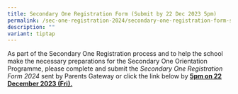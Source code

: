 ```yaml
---
title: Secondary One Registration Form (Submit by 22 Dec 2023 5pm)
permalink: /sec-one-registration-2024/secondary-one-registration-form-submit-by-23-dec/
description: ""
variant: tiptap
---
```

<p>As part of the Secondary One Registration process and to help the school
make the necessary preparations for the Secondary One Orientation Programme,
please complete and submit the <em>Secondary One Registration Form 2024 </em>sent
by Parents Gateway or click the link below by&nbsp;<strong><u>5pm on 22 December 2023 (Fri).</u></strong>
</p>